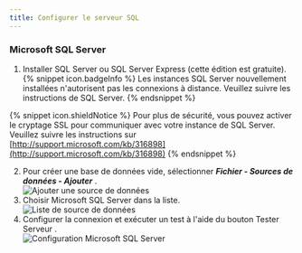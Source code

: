 ```yaml
---
title: Configurer le serveur SQL
---
```

### Microsoft SQL Server 

1. Installer SQL Server ou SQL Server Express (cette édition est gratuite). 
{% snippet icon.badgeInfo %} 
Les instances SQL Server nouvellement installées n&apos;autorisent pas les connexions à distance. Veuillez suivre les instructions de SQL Server. 
{% endsnippet %}
 
{% snippet icon.shieldNotice %} 
Pour plus de sécurité, vous pouvez activer le cryptage SSL pour communiquer avec votre instance de SQL Server. 
Veuillez suivre les instructions sur [http://support.microsoft.com/kb/316898](http://support.microsoft.com/kb/316898) 
{% endsnippet %}
 
2. Pour créer une base de données vide, sélectionner ***Fichier - Sources de données - Ajouter***  .  
![Ajouter une source de données](/img/fr/rdm/mac/clip0227.png) 
1. Choisir Microsoft SQL Server dans la liste.  
![Liste de source de données](/img/fr/rdm/mac/clip0228.png) 
1. Configurer la connexion et exécuter un test à l&apos;aide du bouton Tester Serveur .  
![Configuration Microsoft SQL Server](/img/fr/rdm/mac/clip0229.png) 

